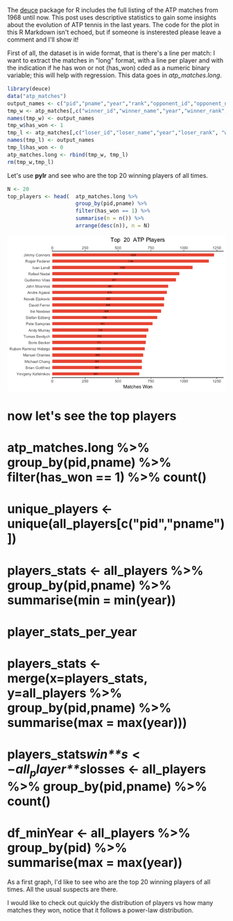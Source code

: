 
The [deuce](%22https://github.com/skoval/deuce%22) package for R includes the full listing of the ATP matches from 1968 until now. This post uses descriptive statistics to gain some insights about the evolution of ATP tennis in the last years. The code for the plot in this R Markdown isn't echoed, but if someone is insterested please leave a comment and I'll show it!

First of all, the dataset is in wide format, that is there's a line per match: I want to extract the matches in "long" format, with a line per player and with the indication if he has won or not (has\_won) cded as a numeric binary variable; this will help with regression. This data goes in *atp\_matches.long*.

``` r
library(deuce)
data("atp_matches")
output_names <- c("pid","pname","year","rank","opponent_id","opponent_name","opponent_rank")
tmp_w <- atp_matches[,c("winner_id","winner_name","year","winner_rank","loser_id","loser_name","loser_rank")]
names(tmp_w) <- output_names
tmp_w$has_won <- 1
tmp_l <- atp_matches[,c("loser_id","loser_name","year","loser_rank", "winner_id","winner_name","winner_rank")]
names(tmp_l) <- output_names
tmp_l$has_won <- 0
atp_matches.long <- rbind(tmp_w, tmp_l)
rm(tmp_w,tmp_l)
```

Let's use **pylr** and see who are the top 20 winning players of all times.

``` r
N <- 20
top_players <- head(  atp_matches.long %>% 
                      group_by(pid,pname) %>% 
                      filter(has_won == 1) %>% 
                      summarise(n = n()) %>% 
                      arrange(desc(n)), n = N)
```

<img src="../images/test_top_winning_plot-1.png" style="display: block; margin: auto;" />

now let's see the top players
=============================

atp\_matches.long %&gt;% group\_by(pid,pname) %&gt;% filter(has\_won == 1) %&gt;% count()
=========================================================================================

unique\_players &lt;- unique(all\_players\[c("pid","pname")\])
==============================================================

players\_stats &lt;- all\_players %&gt;% group\_by(pid,pname) %&gt;% summarise(min = min(year))
===============================================================================================

player\_stats\_per\_year
========================

players\_stats &lt;- merge(x=players\_stats, y=all\_players %&gt;% group\_by(pid,pname) %&gt;% summarise(max = max(year)))
==========================================================================================================================

players\_stats*w**i**n**s* &lt; −*a**l**l*<sub>*p*</sub>*l**a**y**e**r**s*losses &lt;- all\_players %&gt;% group\_by(pid,pname) %&gt;% count()
==============================================================================================================================================

df\_minYear &lt;- all\_players %&gt;% group\_by(pid) %&gt;% summarise(max = max(year))
======================================================================================

As a first graph, I'd like to see who are the top 20 winning players of all times. All the usual suspects are there.

I would like to check out quickly the distribution of players vs how many matches they won, notice that it follows a power-law distribution.
